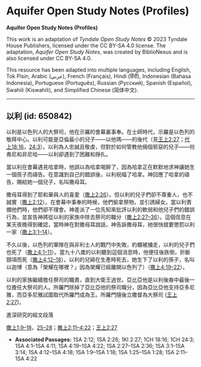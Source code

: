 # Aquifer Open Study Notes (Profiles)

**Aquifer Open Study Notes (Profiles)**

This work is an adaptation of *Tyndale Open Study Notes* © 2023 Tyndale House Publishers, licensed under the CC BY\-SA 4\.0 license. The adaptation, *Aquifer Open Study Notes*, was created by BiblioNexus and is also licensed under CC BY\-SA 4\.0\.

This resource has been adapted into multiple languages, including English, Tok Pisin, Arabic (عربي), French (Français), Hindi (हिंदी), Indonesian (Bahasa Indonesia), Portuguese (Português), Russian (Русский), Spanish (Español), Swahili (Kiswahili), and Simplified Chinese (简体中文).



--------------------------------

## 以利 (id: 650842)

以利是以色列人的大祭司，他在示羅的會幕裏事奉。在士師時代，示羅是以色列的敬拜中心。以利可能是亞倫最小的兒子——以他瑪——的後代（見[王上2:27](https://ref.ly/1Kgs2:27)；[代上18:16](https://ref.ly/1Chr18:16)，[24:3](https://ref.ly/1Chr24:3)）。以利為人忠誠且敬虔，但對於如何管教他倆個邪惡的兒子——何弗尼和非尼哈——以利卻遇到了困難和掙扎。

當以利在會幕遇見哈拿時，他誤以為哈拿喝醉了，因為哈拿正在默默地求神讓她生一個孩子而禱告。在意識到自己的錯誤後，以利祝福了哈拿。神回應了哈拿的禱告，賜給她一個兒子，名叫撒母耳。

撒母耳得到了耶和華與人的喜愛（[撒上2:26](https://ref.ly/1Sam2:26)）。但以利的兒子們卻不尊重人，也不誠實（[撒上2:12](https://ref.ly/1Sam2:12)）。在會幕中事奉的時候，他們偷拿祭物，並引誘婦女。當以利責備他們時，他們卻不理會。神差派了一位先知來批評以利的軟弱和他兒子們的錯誤行為，並宣告神將從以利的家族中除去祭司的職分（[撒上2:27–36](https://ref.ly/1Sam2:27-1Sam2:36)）。這個信息在某天夜晚得到確認，當時神在對撒母耳說話，神告訴撒母耳，祂很快就要懲罰以利一家（[撒上3:1–14](https://ref.ly/1Sam3:1-1Sam3:14)）。

不久以後，以色列的軍隊在與非利士人的戰鬥中失敗，約櫃被擄走，以利的兒子們也死了（[撒上4:1–11](https://ref.ly/1Sam4:1-1Sam4:11)）。當九十八歲的以利聽到這個消息時，他便往後跌倒，折斷頸項而死（[撒上4:12–18](https://ref.ly/1Sam4:12-1Sam4:18)）。以利的兒婦在生產時死去，她生下了以利的孫子，名叫以迦博（意為「榮耀在哪裡？」因為榮耀已經離開以色列了）（[撒上4:19–22](https://ref.ly/1Sam4:19-1Sam4:22)）。

以利的家族繼續擔任祭司的職責，直到大衛王過世。亞比亞他是以利後裔中最後一位擔任大祭司的人。所羅門除掉了亞比亞他的祭司職分，因為亞比亞他支持亞多尼雅，而亞多尼雅試圖取代所羅門成為王。所羅門隨後立撒督為大祭司 ([王上2:27](https://ref.ly/1Kgs2:27))。

進深研究的經文段落

[撒上1:9–18](https://ref.ly/1Sam1:9-1Sam1:18)，[25–28](https://ref.ly/1Sam1:25-1Sam1:28)；[撒上2:11–4:22](https://ref.ly/1Sam2:11-1Sam4:22)；[王上2:27](https://ref.ly/1Kgs2:27)

* **Associated Passages:** 1SA 2:12; 1SA 2:26; 1KI 2:27; 1CH 18:16; 1CH 24:3; 1SA 4:1–1SA 4:11; 1SA 4:19–1SA 4:22; 1SA 2:27–1SA 2:36; 1SA 3:1–1SA 3:14; 1SA 4:12–1SA 4:18; 1SA 1:9–1SA 1:18; 1SA 1:25–1SA 1:28; 1SA 2:11–1SA 4:22


